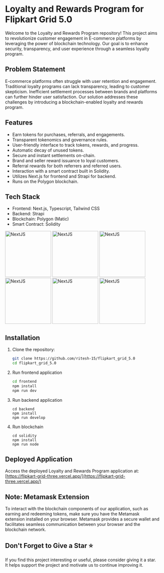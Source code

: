 # Loyalty and Rewards Program for Flipkart Grid 5.0

Welcome to the Loyalty and Rewards Program repository! This project aims to revolutionize customer engagement in E-commerce platforms by leveraging the power of blockchain technology. Our goal is to enhance security, transparency, and user experience through a seamless loyalty program.

## Problem Statement

E-commerce platforms often struggle with user retention and engagement. Traditional loyalty programs can lack transparency, leading to customer skepticism. Inefficient settlement processes between brands and platforms can further hinder user satisfaction. Our solution addresses these challenges by introducing a blockchain-enabled loyalty and rewards program.

## Features

- Earn tokens for purchases, referrals, and engagements.
- Transparent tokenomics and governance rules.
- User-friendly interface to track tokens, rewards, and progress.
- Automatic decay of unused tokens.
- Secure and instant settlements on-chain.
- Brand and seller reward issuance to loyal customers.
- Referral rewards for both referrers and referred users.
- Interaction with a smart contract built in Solidity.
- Utilizes Next.js for frontend and Strapi for backend.
- Runs on the Polygon blockchain.

## Tech Stack

- Frontend: Next.js, Typescript, Tailwind CSS
- Backend: Strapi
- Blockchain: Polygon (Matic)
- Smart Contract: Solidity

<img src="https://github.com/ritesh-15/flipkart_grid_5.0/assets/82861420/7e50c547-919e-4d1b-ab0c-206feb90dee0" alt="NextJS" style="max-width:300px; height:150px; object-fit:contain;"/>

<img src="https://github.com/ritesh-15/flipkart_grid_5.0/assets/82861420/7c789aff-aa49-4e5e-a23f-921da583bc52" alt="NextJS" style="max-width:300px; height:150px; object-fit:contain;"/>

<img src="https://github.com/ritesh-15/flipkart_grid_5.0/assets/82861420/9cb9df9a-61c4-4b96-98e3-5be938211fbd" alt="NextJS" style="max-width:300px; height:150px; object-fit:contain;"/>

<img src="https://github.com/ritesh-15/flipkart_grid_5.0/assets/82861420/c1575dbc-a5f9-484a-b12c-9515cae0aed7" alt="NextJS" style="max-width:300px; height:150px; object-fit:contain;"/>

<img src="https://github.com/ritesh-15/flipkart_grid_5.0/assets/82861420/ddf0e8b5-f298-4a0e-ae0e-51d41aaaede0" alt="NextJS" style="max-width:300px; height:150px; object-fit:contain;"/>

<img src="https://github.com/ritesh-15/flipkart_grid_5.0/assets/82861420/ae5b6836-9b6a-4d04-8ede-927bbe2f5af9" alt="NextJS" style="max-width:300px; height:150px; object-fit:contain;"/>




## Installation

1. Clone the repository:
   ```sh
   git clone https://github.com/ritesh-15/flipkart_grid_5.0
   cd flipkart_grid_5.0
   ```
2. Run frontend application
   ```sh
   cd frontend
   npm install
   npm run dev
   ```
3. Run backend application
   ```
   cd backend
   npm install
   npm run develop
   ```
4. Run blockchain
   ```
   cd solidity
   npm install
   npm run node
   ```

## Deployed Application

Access the deployed Loyalty and Rewards Program application at: [https://flipkart-grid-three.vercel.app/](https://flipkart-grid-three.vercel.app/)

## Note: Metamask Extension

To interact with the blockchain components of our application, such as earning and redeeming tokens, make sure you have the Metamask extension installed on your browser. Metamask provides a secure wallet and facilitates seamless communication between your browser and the blockchain network.

## Don't Forget to Give a Star ⭐

If you find this project interesting or useful, please consider giving it a star. It helps support the project and motivate us to continue improving it.
